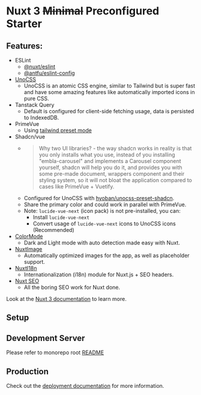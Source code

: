 # Nuxt 3 ~~Minimal~~ Preconfigured Starter

## Features:
- ESLint
  - [@nuxt/eslint](https://eslint.nuxt.com/packages/module)
  - [@antfu/eslint-config](https://github.com/antfu/eslint-config)
- [UnoCSS](https://unocss.dev/guide/)
  - UnoCSS is an atomic CSS engine, similar to Tailwind but is super fast and have some amazing features like automatically imported icons in pure CSS.
- Tanstack Query
  - Default is configured for client-side fetching usage, data is persisted to IndexedDB.
- PrimeVue
  - Using [tailwind preset mode](https://tailwind.primevue.org/nuxt/)
- Shadcn/vue
  - > Why two UI libraries? - the way shadcn works in reality is that you only installs what you use, instead of you installing "embla-carousel" and implements a Carousel component yourself, shadcn will help you do it, and provides you with some pre-made document, wrappers component and their styling system, so it will not bloat the application compared to cases like PrimeVue + Vuetify.
  - Configured for UnoCSS with [hyoban/unocss-preset-shadcn](https://github.com/hyoban/unocss-preset-shadcn).
  - Share the primary color and could work in parallel with PrimeVue.
  - Note: `lucide-vue-next` (icon pack) is not pre-installed, you can:
    - Install `lucide-vue-next`
    -  Convert usage of `lucide-vue-next` icons to UnoCSS icons (Recommended)
- [ColorMode](https://github.com/nuxt-modules/color-mode)
  - Dark and Light mode with auto detection made easy with Nuxt.
- [NuxtImage](https://image.nuxt.com/)
  - Automatically optimized images for the app, as well as placeholder support.
- [NuxtI18n](https://i18n.nuxtjs.org/)
  - Internationalization (i18n) module for Nuxt.js + SEO headers.
- [Nuxt SEO](https://nuxtseo.com/)
  - All the boring SEO work for Nuxt done.

Look at the [Nuxt 3 documentation](https://nuxt.com/docs/getting-started/introduction) to learn more.

## Setup
## Development Server
Please refer to monorepo root [README](../../README.md)

## Production
Check out the [deployment documentation](https://nuxt.com/docs/getting-started/deployment) for more information.
